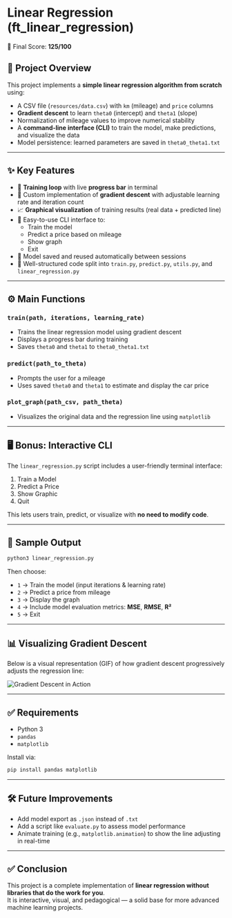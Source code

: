 # Linear Regression (ft_linear_regression)

🎉 Final Score: **125/100**

## 📌 Project Overview

This project implements a **simple linear regression algorithm from scratch** using:

- A CSV file (`resources/data.csv`) with `km` (mileage) and `price` columns
- **Gradient descent** to learn `theta0` (intercept) and `theta1` (slope)
- Normalization of mileage values to improve numerical stability
- A **command-line interface (CLI)** to train the model, make predictions, and visualize the data
- Model persistence: learned parameters are saved in `theta0_theta1.txt`

---

## ✨ Key Features

- 🔄 **Training loop** with live **progress bar** in terminal
- 🧠 Custom implementation of **gradient descent** with adjustable learning rate and iteration count
- 📈 **Graphical visualization** of training results (real data + predicted line)
- 🧪 Easy-to-use CLI interface to:
  - Train the model
  - Predict a price based on mileage
  - Show graph
  - Exit
- 💾 Model saved and reused automatically between sessions
- 📁 Well-structured code split into `train.py`, `predict.py`, `utils.py`, and `linear_regression.py`

---

## ⚙️ Main Functions

### `train(path, iterations, learning_rate)`
- Trains the linear regression model using gradient descent
- Displays a progress bar during training
- Saves `theta0` and `theta1` to `theta0_theta1.txt`

### `predict(path_to_theta)`
- Prompts the user for a mileage
- Uses saved `theta0` and `theta1` to estimate and display the car price

### `plot_graph(path_csv, path_theta)`
- Visualizes the original data and the regression line using `matplotlib`

---

## 🖥️ Bonus: Interactive CLI

The `linear_regression.py` script includes a user-friendly terminal interface:

1. Train a Model
2. Predict a Price
3. Show Graphic
4. Quit

This lets users train, predict, or visualize with **no need to modify code**.

---

## 🧪 Sample Output

```bash
python3 linear_regression.py
```

Then choose:
- `1` → Train the model (input iterations & learning rate)
- `2` → Predict a price from mileage
- `3` → Display the graph
- `4` → Include model evaluation metrics: **MSE**, **RMSE**, **R²**
- `5` → Exit

---

## 📊 Visualizing Gradient Descent

Below is a visual representation (GIF) of how gradient descent progressively adjusts the regression line:

![Gradient Descent in Action](https://upload.wikimedia.org/wikipedia/commons/2/2d_multiple_linear_regression.gif)

---

## ✅ Requirements

- Python 3
- `pandas`
- `matplotlib`

Install via:

```bash
pip install pandas matplotlib
```

---

## 🛠 Future Improvements

- Add model export as `.json` instead of `.txt`
- Add a script like `evaluate.py` to assess model performance
- Animate training (e.g., `matplotlib.animation`) to show the line adjusting in real-time

---

## ✅ Conclusion

This project is a complete implementation of **linear regression without libraries that do the work for you**.  
It is interactive, visual, and pedagogical — a solid base for more advanced machine learning projects.
